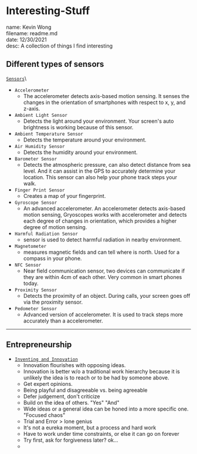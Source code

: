 # Interesting-Stuff
name: Kevin Wong\
filename: readme.md\
date: 12/30/2021\
desc: A collection of things I find interesting

## Different types of sensors
[```Sensors```](https://medium.com/jay-tillu/mobile-sensors-the-components-that-make-our-smartphones-smarter-4174a7a2bfc3)\
* ```Accelerometer```
  * The accelerometer detects axis-based motion sensing. It senses the changes in the orientation of smartphones with respect to x, y, and z-axis. 
* ```Ambient Light Sensor```
  * Detects the light around your environment. Your screen's auto brightness is working because of this sensor. 
* ```Ambient Temperature Sensor```
  * Detects the temperature around your environment.
* ```Air Humidity Sensor```
  * Detects the humidity around your environment.
* ```Barometer Sensor```
  * Detects the atmospheric pressure, can also detect distance from sea level. And it can assist in the GPS to accurately determine your location. This sensor can also help your phone track steps your walk.
* ```Finger Print Sensor```
  * Creates a map of your fingerprint.
* ```Gyroscope Sensor```
  * An advanced accelerometer. An accelerometer detects axis-based motion sensing, Gryoscopes works with accelerometer and detects each degree of changes in orientation, which provides a higher degree of motion sensing.
* ```Harmful Radiation Sensor```
  * sensor is used to detect harmful radiation in nearby environment.
* ```Magnetometer```
  * measures magnetic fields and can tell where is north. Used for a compass in your phone. 
* ```NFC Sensor```
  * Near field communication sensor, two devices can communicate if they are within 4cm of each other. Very common in smart phones today. 
* ```Proximity Sensor```
  * Detects the proximity of an object. During calls, your screen goes off via the proximity sensor.
* ```Pedometer Sensor```
  * Advanced version of accelerometer. It is used to track steps more accurately than a accelerometer.

---

## Entrepreneurship

* [```Inventing and Innovation```](https://www.youtube.com/watch?v=nyugyrCQTuw)
   * Innovation flourishes with opposing ideas.
   * Innovation is better w/o a traditional work hierarchy because it is unlikely the idea is to reach or to be had by someone above.
   * Get expert opinions.
   * Being playful and disagreeable vs. being agreeable 
   * Defer judgement, don't criticize
   * Build on the idea of others. "Yes" "And"
   * Wide ideas or a general idea can be honed into a more specific one. "Focused chaos"
   * Trial and Error > lone genius
   * It's not a eureka moment, but a process and hard work
   * Have to work under time constraints, or else it can go on forever
   * Try first, ask for forgiveness later? ok...
   * 
